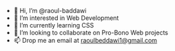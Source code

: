 - 👋 Hi, I’m @raoul-baddawi
- 👀 I’m interested in Web Development
- 🌱 I’m currently learning CSS
- 💞️ I’m looking to collaborate on Pro-Bono Web projects
- 📫 Drop me an email at raoulbeddawi1@gmail.com

<!---
raoul-baddawi/raoul-baddawi is a ✨ special ✨ repository because its `README.md` (this file) appears on your GitHub profile.
You can click the Preview link to take a look at your changes.
--->
